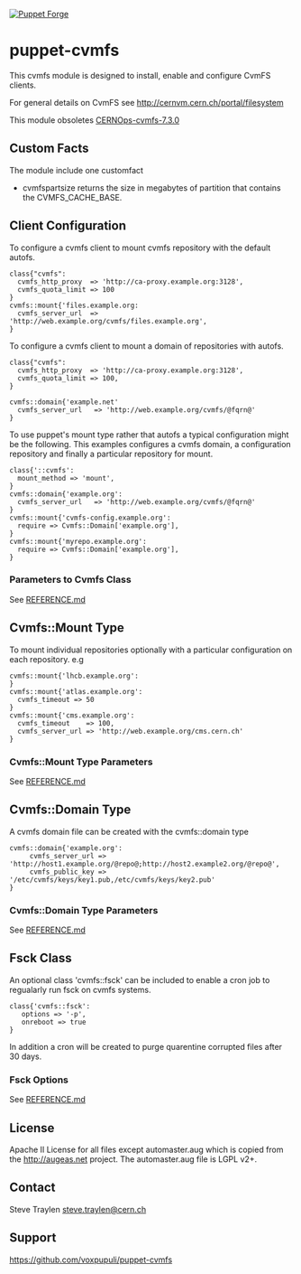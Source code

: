 [![Puppet Forge](http://img.shields.io/puppetforge/v/CERNOps/cvmfs.svg)](https://forge.puppetlabs.com/CERNOps/cvmfs)
# puppet-cvmfs


This cvmfs module is designed to install, enable and configure
CvmFS clients.

For general details on CvmFS see
http://cernvm.cern.ch/portal/filesystem

This module obsoletes [CERNOps-cvmfs-7.3.0](https://forge.puppet.com/modules/CERNOps/cvmfs)

## Custom Facts
The module include one customfact

* cvmfspartsize returns the size in megabytes of partition that contains the CVMFS_CACHE_BASE.

## Client Configuration
To configure a cvmfs client to mount cvmfs repository with
the default autofs.

```puppet
class{"cvmfs":
  cvmfs_http_proxy  => 'http://ca-proxy.example.org:3128',
  cvmfs_quota_limit => 100
}
cvmfs::mount{'files.example.org:
  cvmfs_server_url  => 'http://web.example.org/cvmfs/files.example.org',
}
```
To configure a cvmfs client to mount a domain of repositories
with autofs.

```puppet
class{"cvmfs":
  cvmfs_http_proxy  => 'http://ca-proxy.example.org:3128',
  cvmfs_quota_limit => 100,
}

cvmfs::domain{'example.net'
  cvmfs_server_url   => 'http://web.example.org/cvmfs/@fqrn@'
}
```

To use puppet's mount type rather that autofs
a typical configuration might be the following. This
examples configures a cvmfs domain, a configuration
repository and finally a particular repository for
mount.

```puppet
class{'::cvmfs':
  mount_method => 'mount',
}
cvmfs::domain{'example.org':
  cvmfs_server_url   => 'http://web.example.org/cvmfs/@fqrn@'
}
cvmfs::mount{'cvmfs-config.example.org':
  require => Cvmfs::Domain['example.org'],
}
cvmfs::mount{'myrepo.example.org':
  require => Cvmfs::Domain['example.org'],
}
```

### Parameters to Cvmfs Class
See [REFERENCE.md](REFERENCE.md)


## Cvmfs::Mount Type
To mount individual repositories optionally with a particular
configuration on each repository. e.g

```puppet
cvmfs::mount{'lhcb.example.org':
}
cvmfs::mount{'atlas.example.org':
  cvmfs_timeout => 50
}
cvmfs::mount{'cms.example.org':
  cvmfs_timeout    => 100,
  cvmfs_server_url => 'http://web.example.org/cms.cern.ch'
}
```

###  Cvmfs::Mount Type Parameters
See [REFERENCE.md](REFERENCE.md)

## Cvmfs::Domain Type
A cvmfs domain file can be created with the cvmfs::domain type

```puppet
cvmfs::domain{'example.org':
     cvmfs_server_url => 'http://host1.example.org/@repo@;http://host2.example2.org/@repo@',
     cvmfs_public_key => '/etc/cvmfs/keys/key1.pub,/etc/cvmfs/keys/key2.pub'
}
```

###  Cvmfs::Domain Type Parameters
See [REFERENCE.md](REFERENCE.md)

## Fsck Class
An optional class 'cvmfs::fsck' can be included to enable a cron job to regualarly
run fsck on cvmfs systems.

```puppet
class{'cvmfs::fsck':
   options => '-p',
   onreboot => true
}
```

In addition a cron will be created to purge quarentine corrupted files after 30 days.

### Fsck Options
See [REFERENCE.md](REFERENCE.md)

## License
Apache II License for all files except automaster.aug which is copied from
the http://augeas.net project. The automaster.aug file is LGPL v2+.

## Contact
Steve Traylen <steve.traylen@cern.ch>

## Support
https://github.com/voxpupuli/puppet-cvmfs


